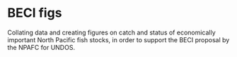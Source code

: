 # BECI figs
 Collating data and creating figures on catch and status of economically important North Pacific fish stocks, in order to support the BECI proposal by the NPAFC for UNDOS.
